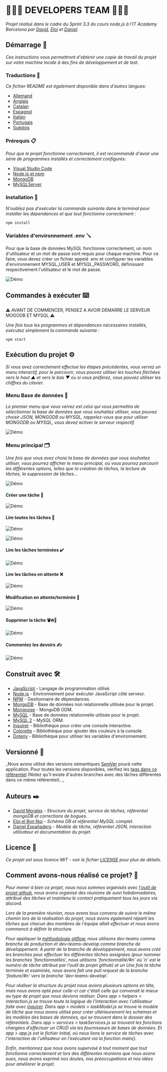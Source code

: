 # 🧑🏻‍💻 DEVELOPERS TEAM 🧑🏻‍💻

_Projet réalisé dans le cadre du Sprint 3.3 du cours node.js à l'IT Academy Barcelona par [David](https://github.com/dmoralesl), [Eloi](https://github.com/Eloielbonnoi) et [ Daniel](https://github.com/DanielEspanadero)._

## Démarrage 🚀

_Ces instructions vous permettront d'obtenir une copie de travail du projet sur votre machine locale à des fins de développement et de test._

### Traductions 💬

_Ce fichier README est également disponible dans d'autres langues:_
- [Allemand](https://github.com/DanielEspanadero/nodeInitialDemo/blob/dev-teams/docs/README-de.md)
- [Anglais](https://github.com/DanielEspanadero/nodeInitialDemo/blob/dev-teams/README.md)
- [Catalan](https://github.com/DanielEspanadero/nodeInitialDemo/blob/dev-teams/README-cat.md)
- [Espagnol](https://github.com/DanielEspanadero/nodeInitialDemo/blob/dev-teams/docs/README-es.md)
- [Italien](https://github.com/DanielEspanadero/nodeInitialDemo/blob/dev-teams/docs/README-it.md)
- [Portugais](https://github.com/DanielEspanadero/nodeInitialDemo/blob/dev-teams/docs/README-pt.md)
- [Suédois](https://github.com/DanielEspanadero/nodeInitialDemo/blob/dev-teams/docs/README-se.md)

### Prérequis 📋

_Pour que le projet fonctionne correctement, il est recommandé d'avoir une série de programmes installés et correctement configurés:_
- [Visual Studio Code](https://code.visualstudio.com/download)
- [Node.js et npm](https://nodejs.org/es/)
- [MongoDB](https://docs.mongodb.com/manual/installation/)
- [MySQLServer](https://dev.mysql.com/downloads/)

### Installation 🔧

_N'oubliez pas d'exécuter la commande suivante dans le terminal pour installer les dépendances et que tout fonctionne correctement :_
```
npm install
```

### Variables d'environnement .env 🪛

Pour que la base de données MySQL fonctionne correctement, un nom d'utilisateur et un mot de passe sont requis pour chaque machine. Pour ce faire, vous devez créer un fichier appelé .env et configurer les variables d'environnement MYSQL_USER et MYSQL_PASSWORD, définissant respectivement l'utilisateur et le mot de passe.

![Démo](https://github.com/DanielEspanadero/nodeInitialDemo/blob/dev-teams/docs/dev-team-mysql-env.png)

## Commandes à exécuter ⌨️

⚠️ AVANT DE COMMENCER, PENSEZ A AVOIR DEMARRE LE SERVEUR MOGODB ET MYSQL ⚠️

_Une fois tous les programmes et dépendances nécessaires installés, exécutez simplement la commande suivante :_
```
npm start
```

## Exécution du projet ⚙️

_Si vous avez correctement effectué les étapes précédentes, vous verrez un menu interactif, pour le parcourir, vous pouvez utiliser les touches fléchées vers le haut ▲ et vers le bas ▼ ou si vous préférez, vous pouvez utiliser les chiffres du clavier._

### Menu Base de données 📀

_Le premier menu que vous verrez est celui qui vous permettra de sélectionner la base de données que vous souhaitez utiliser, vous pouvez choisir JSON, MONGODB ou MYSQL, rappelez-vous que pour utiliser MONGODB ou MYSQL, vous devez activer le serveur respectif._

![Démo](https://github.com/DanielEspanadero/nodeInitialDemo/blob/dev-teams/docs/dev-team-db.png)

### Menu principal 🗂

_Une fois que vous avez choisi la base de données que vous souhaitez utiliser, vous pourrez afficher le menu principal, où vous pourrez parcourir les différentes options, telles que la création de tâches, la lecture de tâches, la suppression de tâches..._

![Démo](https://github.com/DanielEspanadero/nodeInitialDemo/blob/dev-teams/docs/dev-team-main-menu.png)

#### Créer une tâche 📝

![Démo](https://github.com/DanielEspanadero/nodeInitialDemo/blob/dev-teams/docs/dev-team-create-task.png)

#### Lire toutes les tâches 📖

![Démo](https://github.com/DanielEspanadero/nodeInitialDemo/blob/dev-teams/docs/dev-team-read-all-tasks-1.png)

![Démo](https://github.com/DanielEspanadero/nodeInitialDemo/blob/dev-teams/docs/dev-team-read-all-tasks-2.png)

#### Lire les tâches terminées ✔️

![Démo](https://github.com/DanielEspanadero/nodeInitialDemo/blob/dev-teams/docs/dev-team-read-completed-tasks.png)

#### Lire les tâches en attente ❌

![Démo](https://github.com/DanielEspanadero/nodeInitialDemo/blob/dev-teams/docs/dev-team-read-pending-tasks.png)

#### Modification en attente/terminée 🚥

![Démo](https://github.com/DanielEspanadero/nodeInitialDemo/blob/dev-teams/docs/dev-team-pending-completed.png)

#### Supprimer la tâche 🗑🔥🧨

![Démo](https://github.com/DanielEspanadero/nodeInitialDemo/blob/dev-teams/docs/dev-tem-delete-task.png)

#### Commentez les devoirs ✍️

![Démo](https://github.com/DanielEspanadero/nodeInitialDemo/blob/dev-teams/docs/dev-team-comment-task.png)

## Construit avec 🛠️
* [JavaScript](https://developer.mozilla.org/es/docs/Web/JavaScript) - Langage de programmation utilisé.
* [Node.js](https://nodejs.org/es/docs/) - Environnement pour exécuter JavaScript côté serveur.
* [NPM](https://www.npmjs.com/) - Gestionnaire de dépendances.
* [MongoDB](https://docs.mongodb.com/) - Base de données non relationnelle utilisée pour le projet.
* [Mongoose](https://mongoosejs.com/docs/guide.html) - MongoDB ODM.
* [MySQL](https://dev.mysql.com/) - Base de données relationnelle utilisée pour le projet.
* [MySQL 2](https://www.npmjs.com/package/mysql2) - MySQL ORM.
* [Inquirer](https://github.com/SBoudrias/Inquirer.js) - Bibliothèque pour créer une console interactive.
* [Colorette](https://github.com/jorgebucaran/colorette) - Bibliothèque pour ajouter des couleurs à la console.
* [Dotenv](https://www.npmjs.com/package/dotenv) - Bibliothèque pour utiliser les variables d'environnement.

## Versionné 📌
_Nous avons utilisé des versions sémantiques [SemVer](http://semver.org/) pourà cette application. Pour toutes les versions disponibles, vérifiez les [tags dans ce référentiel](https://github.com/DanielEspanadero/nodeInitialDemo/tree/dev-teams) (Notez qu'il existe d'autres branches avec des tâches différentes dans ce même référentiel). _

## Auteurs ✒️
* [David Morales](https://github.com/dmoralesl) - *Structure du projet, service de tâches, référentiel mongoDB et corrections de bogues.*
* [Eloi el Bon Noi](https://github.com/Eloielbonnoi) - *Schéma DB et référentiel MySQL complet.*
* [Daniel Españadero](https://github.com/DanielEspanadero) - *Modèle de tâche, référentiel JSON, interaction utilisateur et documentation du projet.*

## Licence 📄
_Ce projet est sous licence MIT - voir le fichier [LICENSE](https://github.com/DanielEspanadero/nodeInitialDemo/blob/dev-teams/LICENSE) pour plus de détails._


## Comment avons-nous réalisé ce projet? 📝

_Pour mener à bien ce projet, nous nous sommes organisés avec [l'outil de projet github](https://github.com/DanielEspanadero/nodeInitialDemo/projects/1), nous avons organisé des réunions de suivi hebdomadaires, attribué des tâches et maintenu le contact pratiquement tous les jours via discord._

_Lors de la première réunion, nous avons tous convenu de suivre le même chemin lors de la réalisation du projet, nous avons également réparti les tâches que chacun des membres de l'équipe allait effectuer et nous avons commencé à définir la structure._

_Pour appliquer la [méthodologie gitflow](https://datasift.github.io/gitflow/IntroducingGitFlow.html), nous utilisons dev-teams comme branche de production et dev-teams-develop comme branche de développement. À partir de la branche de développement, nous avons créé les branches pour effectuer les différentes tâches assignées (pour nommer les branches 'fonctionnalités', nous utilisons 'fonctionnalité/#n' où 'n' est le numéro de tâche attribué par l'outil de projet github) et un Une fois la tâche terminée et examinée, nous avons fait une pull request de la branche 'feature/#n' vers la branche 'dev-teams-develop'._

_Pour réaliser la structure du projet nous avions plusieurs options en tête, mais nous avons opté pour celle-ci car c'était celle qui convenait le mieux au type de projet que nous devions réaliser. Dans app > helpers > interaction.js se trouve toute la logique de l'interaction avec l'utilisateur faite avec [inquirer](https://www.npmjs.com/package/inquirer). Dans app > models > taskModel.js se trouve le modèle de tâche que nous avons utilisé pour créer ultérieurement les schémas et les modèles des bases de données, qui se trouvent dans le dossier des référentiels. Dans app > services > taskServices.js se trouvent les fonctions chargées d'effectuer un CRUD via les fournisseurs de bases de données. Et app > app.js est le fichier initial, où nous lions le service de tâches avec l'interaction de l'utilisateur en l'exécutant via la fonction main()._

_Enfin, mentionnez que nous avons supervisé à tout moment que tout fonctionne correctement et lors des différentes réunions que nous avons eues, nous avons exprimé nos doutes, nos préoccupations et nos idées pour améliorer le projet._